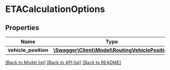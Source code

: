 # ETACalculationOptions

## Properties
Name | Type | Description | Notes
------------ | ------------- | ------------- | -------------
**vehicle_position** | [**\Swagger\Client\Model\RoutingVehiclePosition**](RoutingVehiclePosition.md) |  | 

[[Back to Model list]](../../README.md#documentation-for-models) [[Back to API list]](../../README.md#documentation-for-api-endpoints) [[Back to README]](../../README.md)

